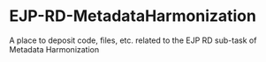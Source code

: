 # EJP-RD-MetadataHarmonization
A place to deposit code, files, etc. related to the EJP RD sub-task of Metadata Harmonization
